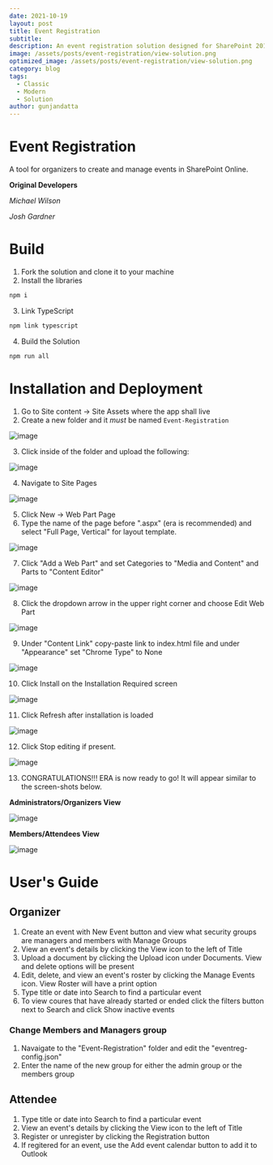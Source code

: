 ```yaml
---
date: 2021-10-19
layout: post
title: Event Registration
subtitle: 
description: An event registration solution designed for SharePoint 2013/Online environments.
image: /assets/posts/event-registration/view-solution.png
optimized_image: /assets/posts/event-registration/view-solution.png
category: blog
tags:
  - Classic
  - Modern
  - Solution
author: gunjandatta
---
```


# Event Registration

A tool for organizers to create and manage events in SharePoint Online.

**Original Developers**

_Michael Wilson_

_Josh Gardner_

# Build

1. Fork the solution and clone it to your machine
2. Install the libraries
```js
npm i
```
3. Link TypeScript
```js
npm link typescript
```
4. Build the Solution
```js
npm run all
```

# Installation and Deployment

1) Go to Site content -> Site Assets where the app shall live
2) Create a new folder and it _must_ be named `Event-Registration`

![image](/assets/posts/event-registration/create-folder.png)

3) Click inside of the folder and upload the following: <br/>

![image](/assets/posts/event-registration/upload-assets.png)

4) Navigate to Site Pages <br/>

![image](/assets/posts/event-registration/site-pages.png)

5) Click New -> Web Part Page
6) Type the name of the page before ".aspx" (era is recommended) and select "Full Page, Vertical" for layout template. <br/>

![image](/assets/posts/event-registration/create-wp.png)

7) Click "Add a Web Part" and set Categories to "Media and Content" and Parts to "Content Editor" <br/>

![image](/assets/posts/event-registration/add-wp.png)

8) Click the dropdown arrow in the upper right corner and choose Edit Web Part <br/>

![image](/assets/posts/event-registration/edit-properties.png)

9) Under "Content Link" copy-paste link to index.html file and under "Appearance" set "Chrome Type" to None <br/>

![image](/assets/posts/event-registration/set-link.png)

10) Click Install on the Installation Required screen <br/>

![image](/assets/posts/event-registration/install-solution.png)

11) Click Refresh after installation is loaded <br/>

![image](/assets/posts/event-registration/refresh-page.png)

12) Click Stop editing if present. 

![image](/assets/posts/event-registration/stop-editing.png)

13) CONGRATULATIONS!!! ERA is now ready to go! It will appear similar to the screen-shots below.

**Administrators/Organizers View**

![image](/assets/posts/event-registration/view-solution.png)

**Members/Attendees View**

![image](/assets/posts/event-registration/members-view.png)


# User's Guide

## Organizer

1) Create an event with New Event button and view what security groups are managers and members with Manage Groups
2) View an event's details by clicking the View icon to the left of Title
3) Upload a document by clicking the Upload icon under Documents. View and delete options will be present
4) Edit, delete, and view an event's roster by clicking the Manage Events icon. View Roster will have a print option
5) Type title or date into Search to find a particular event
6) To view coures that have already started or ended click the filters button next to Search and click Show inactive events

### Change Members and Managers group

1) Navaigate to the "Event-Registration" folder and edit the "eventreg-config.json"
2) Enter the name of the new group for either the admin group or the members group

## Attendee

1) Type title or date into Search to find a particular event
2) View an event's details by clicking the View icon to the left of Title
3) Register or unregister by clicking the Registration button
4) If regitered for an event, use the Add event calendar button to add it to Outlook 
